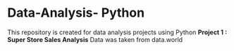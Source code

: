 # Data-Analysis- Python
This repository is created for data analysis projects using Python
**Project 1 : Super Store Sales Analysis**
Data was taken from data.world
